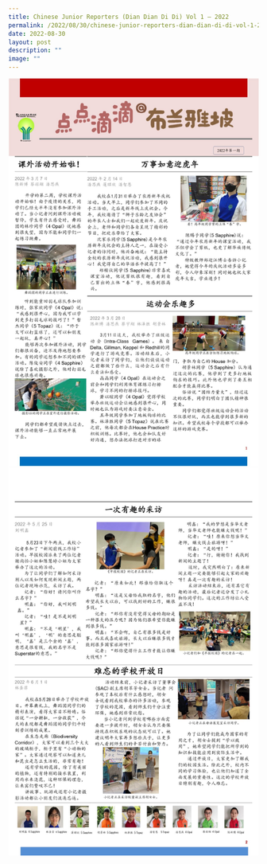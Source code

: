 ```yaml
---
title: Chinese Junior Reporters (Dian Dian Di Di) Vol 1 – 2022
permalink: /2022/08/30/chinese-junior-reporters-dian-dian-di-di-vol-1-2022/
date: 2022-08-30
layout: post
description: ""
image: ""
---
```

<img src="/images/dddd1.jpg">
<img src="/images/dddd2.jpg">